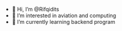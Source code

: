 - 👋 Hi, I’m @Rifqidits
- 👀 I’m interested in aviation and computing
- 🌱 I’m currently learning backend program

<!---
Rifqidits/Rifqidits is a ✨ special ✨ repository because its `README.md` (this file) appears on your GitHub profile.
You can click the Preview link to take a look at your changes.
--->
